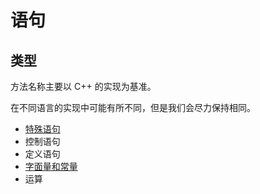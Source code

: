 # 语句

## 类型

方法名称主要以 C++ 的实现为基准。

在不同语言的实现中可能有所不同，但是我们会尽力保持相同。

- [特殊语句](special.md)
- 控制语句
- 定义语句
- [字面量和常量](constant.md)
- 运算